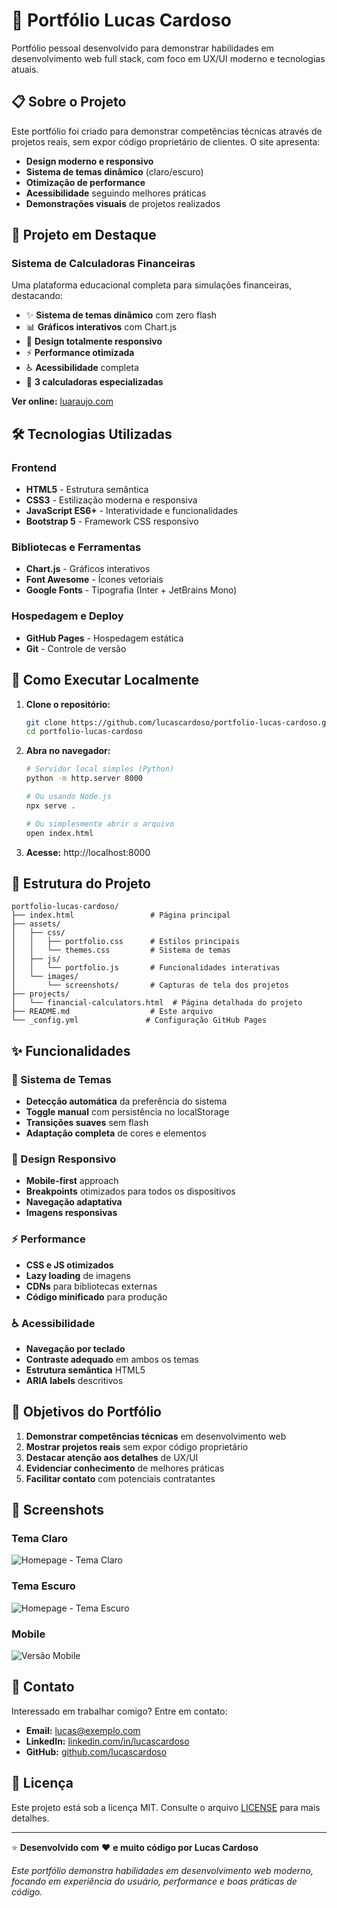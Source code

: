 # 🚀 Portfólio Lucas Cardoso

Portfólio pessoal desenvolvido para demonstrar habilidades em desenvolvimento web full stack, com foco em UX/UI moderno e tecnologias atuais.

## 📋 Sobre o Projeto

Este portfólio foi criado para demonstrar competências técnicas através de projetos reais, sem expor código proprietário de clientes. O site apresenta:

- **Design moderno e responsivo**
- **Sistema de temas dinâmico** (claro/escuro)
- **Otimização de performance**
- **Acessibilidade** seguindo melhores práticas
- **Demonstrações visuais** de projetos realizados

## 🎯 Projeto em Destaque

### Sistema de Calculadoras Financeiras
Uma plataforma educacional completa para simulações financeiras, destacando:

- ✨ **Sistema de temas dinâmico** com zero flash
- 📊 **Gráficos interativos** com Chart.js
- 📱 **Design totalmente responsivo**
- ⚡ **Performance otimizada**
- ♿ **Acessibilidade** completa
- 🧮 **3 calculadoras especializadas**

**Ver online:** [luaraujo.com](https://luaraujo.com)

## 🛠️ Tecnologias Utilizadas

### Frontend
- **HTML5** - Estrutura semântica
- **CSS3** - Estilização moderna e responsiva
- **JavaScript ES6+** - Interatividade e funcionalidades
- **Bootstrap 5** - Framework CSS responsivo

### Bibliotecas e Ferramentas
- **Chart.js** - Gráficos interativos
- **Font Awesome** - Ícones vetoriais
- **Google Fonts** - Tipografia (Inter + JetBrains Mono)

### Hospedagem e Deploy
- **GitHub Pages** - Hospedagem estática
- **Git** - Controle de versão

## 🚀 Como Executar Localmente

1. **Clone o repositório:**
   ```bash
   git clone https://github.com/lucascardoso/portfolio-lucas-cardoso.git
   cd portfolio-lucas-cardoso
   ```

2. **Abra no navegador:**
   ```bash
   # Servidor local simples (Python)
   python -m http.server 8000
   
   # Ou usando Node.js
   npx serve .
   
   # Ou simplesmente abrir o arquivo
   open index.html
   ```

3. **Acesse:** http://localhost:8000

## 📁 Estrutura do Projeto

```
portfolio-lucas-cardoso/
├── index.html                 # Página principal
├── assets/
│   ├── css/
│   │   ├── portfolio.css      # Estilos principais
│   │   └── themes.css         # Sistema de temas
│   ├── js/
│   │   └── portfolio.js       # Funcionalidades interativas
│   └── images/
│       └── screenshots/       # Capturas de tela dos projetos
├── projects/
│   └── financial-calculators.html  # Página detalhada do projeto
├── README.md                  # Este arquivo
└── _config.yml               # Configuração GitHub Pages
```

## ✨ Funcionalidades

### 🎨 Sistema de Temas
- **Detecção automática** da preferência do sistema
- **Toggle manual** com persistência no localStorage
- **Transições suaves** sem flash
- **Adaptação completa** de cores e elementos

### 📱 Design Responsivo
- **Mobile-first** approach
- **Breakpoints** otimizados para todos os dispositivos
- **Navegação adaptativa**
- **Imagens responsivas**

### ⚡ Performance
- **CSS e JS otimizados**
- **Lazy loading** de imagens
- **CDNs** para bibliotecas externas
- **Código minificado** para produção

### ♿ Acessibilidade
- **Navegação por teclado**
- **Contraste adequado** em ambos os temas
- **Estrutura semântica** HTML5
- **ARIA labels** descritivos

## 🎯 Objetivos do Portfólio

1. **Demonstrar competências técnicas** em desenvolvimento web
2. **Mostrar projetos reais** sem expor código proprietário
3. **Destacar atenção aos detalhes** de UX/UI
4. **Evidenciar conhecimento** de melhores práticas
5. **Facilitar contato** com potenciais contratantes

## 📸 Screenshots

### Tema Claro
![Homepage - Tema Claro](assets/images/screenshots/homepage-light.png)

### Tema Escuro
![Homepage - Tema Escuro](assets/images/screenshots/homepage-dark.png)

### Mobile
![Versão Mobile](assets/images/screenshots/mobile-responsive.png)

## 🤝 Contato

Interessado em trabalhar comigo? Entre em contato:

- **Email:** lucas@exemplo.com
- **LinkedIn:** [linkedin.com/in/lucascardoso](https://linkedin.com/in/lucascardoso)
- **GitHub:** [github.com/lucascardoso](https://github.com/lucascardoso)

## 📄 Licença

Este projeto está sob a licença MIT. Consulte o arquivo [LICENSE](LICENSE) para mais detalhes.

---

⭐ **Desenvolvido com** ❤️ **e muito código por Lucas Cardoso**

*Este portfólio demonstra habilidades em desenvolvimento web moderno, focando em experiência do usuário, performance e boas práticas de código.*